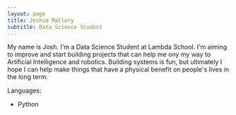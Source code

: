 ```yaml
---
layout: page
title: Joshua Mallory
subtitle: Data Science Student
---
```


My name is Josh. I'm a Data Science Student at Lambda School. I'm aiming to improve and start building projects that can help me ony my way to Artificial Intelligence and robotics. Building systems is fun, but ultimately I hope I can help make things that have a physical benefit on people's lives in the long term.

Languages:
- Python
